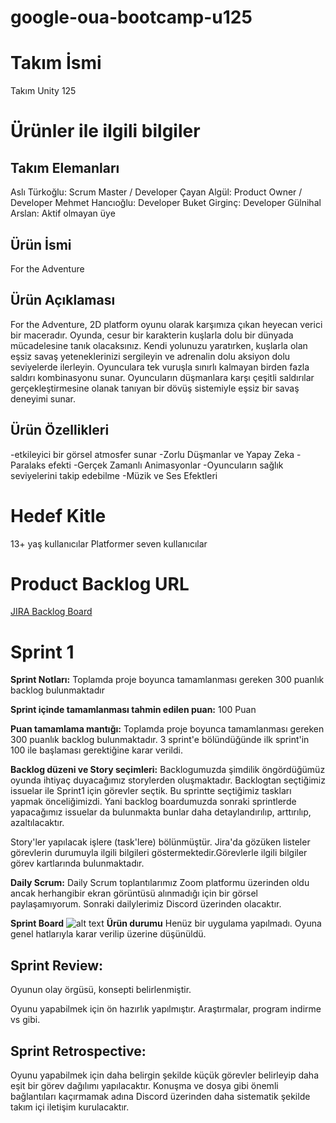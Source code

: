 # google-oua-bootcamp-u125

# Takım İsmi
Takım Unity 125

# Ürünler ile ilgili bilgiler

## Takım Elemanları
Aslı Türkoğlu: Scrum Master / Developer
Çayan Algül: Product Owner / Developer
Mehmet Hancıoğlu: Developer
Buket Girginç: Developer
Gülnihal Arslan: Aktif olmayan üye

## Ürün İsmi
For the Adventure

## Ürün Açıklaması
For the Adventure, 2D platform oyunu olarak karşımıza çıkan heyecan verici bir maceradır. Oyunda, cesur bir karakterin kuşlarla dolu bir dünyada mücadelesine tanık olacaksınız. Kendi yolunuzu yaratırken, kuşlarla olan eşsiz savaş yeteneklerinizi sergileyin ve adrenalin dolu aksiyon dolu seviyelerde ilerleyin. Oyunculara tek vuruşla sınırlı kalmayan birden fazla saldırı kombinasyonu sunar. Oyuncuların düşmanlara karşı çeşitli saldırılar gerçekleştirmesine olanak tanıyan bir dövüş sistemiyle eşsiz bir savaş deneyimi sunar.

## Ürün Özellikleri

-etkileyici bir görsel atmosfer sunar
-Zorlu Düşmanlar ve Yapay Zeka
-Paralaks efekti
-Gerçek Zamanlı Animasyonlar
-Oyuncuların sağlık seviyelerini takip edebilme
-Müzik ve Ses Efektleri

# Hedef Kitle
13+ yaş kullanıcılar
Platformer seven kullanıcılar

# Product Backlog URL
[JIRA Backlog Board](https://sanctusgame.atlassian.net/jira/software/projects/SAN/boards/3/backlog)

# Sprint 1

**Sprint Notları:** Toplamda proje boyunca tamamlanması gereken 300 puanlık backlog bulunmaktadır

**Sprint içinde tamamlanması tahmin edilen puan:** 100 Puan

**Puan tamamlama mantığı:** Toplamda proje boyunca tamamlanması gereken 300 puanlık backlog bulunmaktadır. 3 sprint'e bölündüğünde ilk sprint'in 100 ile başlaması gerektiğine karar verildi.

**Backlog düzeni ve Story seçimleri:** Backlogumuzda şimdilik öngördüğümüz oyunda ihtiyaç duyacağımız storylerden oluşmaktadır. Backlogtan seçtiğimiz issuelar ile Sprint1 için görevler seçtik. Bu sprintte seçtiğimiz taskları yapmak önceliğimizdi. Yani backlog boardumuzda sonraki sprintlerde yapacağımız issuelar da bulunmakta bunlar daha detaylandırılıp, arttırılıp, azaltılacaktır.

Story'ler yapılacak işlere (task'lere) bölünmüştür. Jira'da gözüken listeler görevlerin durumuyla ilgili bilgileri göstermektedir.Görevlerle ilgili bilgiler görev kartlarında bulunmaktadır.

**Daily Scrum:** Daily Scrum toplantılarımız Zoom platformu üzerinden oldu ancak herhangibir ekran görüntüsü alınmadığı için bir görsel paylaşamıyorum. Sonraki dailylerimiz Discord üzerinden olacaktır.

**Sprint Board**
![alt text](https://github.com/cayanalgul/google-oua-bootcamp-u125/blob/main/ProjectManagement/Sprint1Documents/image.jpg)
**Ürün durumu**
Henüz bir uygulama yapılmadı. Oyuna genel hatlarıyla karar verilip üzerine düşünüldü.

## Sprint Review:

Oyunun olay örgüsü, konsepti belirlenmiştir.

Oyunu yapabilmek için ön hazırlık yapılmıştır. Araştırmalar, program indirme vs gibi.

## Sprint Retrospective:

Oyunu yapabilmek için daha belirgin şekilde küçük görevler belirleyip daha eşit bir görev dağılımı yapılacaktır.
Konuşma ve dosya gibi önemli bağlantıları kaçırmamak adına Discord üzerinden daha sistematik şekilde takım içi iletişim kurulacaktır.









